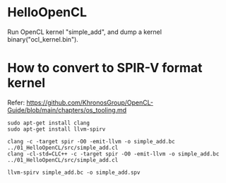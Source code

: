 # HelloOpenCL

Run OpenCL kernel "simple_add", and dump a kernel binary("ocl_kernel.bin").

# How to convert to SPIR-V format kernel

Refer: https://github.com/KhronosGroup/OpenCL-Guide/blob/main/chapters/os_tooling.md

    sudo apt-get install clang
    sudo apt-get install llvm-spirv

    clang -c -target spir -O0 -emit-llvm -o simple_add.bc ../01_HelloOpenCL/src/simple_add.cl
    clang -cl-std=CLC++ -c -target spir -O0 -emit-llvm -o simple_add.bc ../01_HelloOpenCL/src/simple_add.cl

    llvm-spirv simple_add.bc -o simple_add.spv


